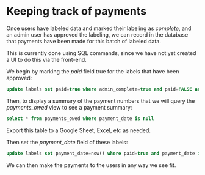 # Keeping track of payments

Once users have labeled data and marked their labeling as *complete*, and an admin user has approved the labeling, we can record in the database that payments have been made for this batch of labeled data.

This is currently done using SQL commands, since we have not yet created a UI to do this via the front-end.

We begin by marking the *paid* field true for the labels that have been approved:

~~~ SQL
update labels set paid=true where admin_complete=true and paid=FALSE and payment_date is not null
~~~

Then, to display a summary of the payment numbers that we will query the *payments_owed* view to see a payment summary:

~~~ SQL
select * from payments_owed where payment_date is null
~~~

Export this table to a Google Sheet, Excel, etc as needed.

Then set the *payment_date* field of these labels:

~~~ SQL
update labels set payment_date=now() where paid=true and payment_date is null
~~~

We can then make the payments to the users in any way we see fit.
